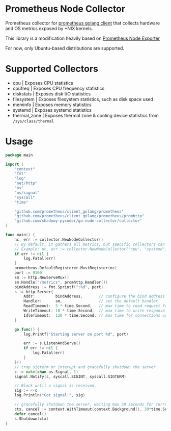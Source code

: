 # Prometheus Node Collector

Prometheus collector for [prometheus golang client](https://github.com/prometheus/client_golang) 
that collects hardware and OS metrics exposed by \*NIX kernels.

This library is a modification heavily based on [Prometheus Node Exporter](https://github.com/prometheus/node_exporter)

For now, only Ubuntu-based distributions are supported.

# Supported Collectors

- cpu | Exposes CPU statistics
- cpufreq | Exposes CPU frequency statistics
- diskstats | Exposes disk I/O statistics
- filesystem | Exposes filesystem statistics, such as disk space used
- meminfo | Exposes memory statistics
- systemd | Exposes systemd statistics
- thermal_zone | Exposes thermal zone & cooling device statistics from `/sys/class/thermal`

# Usage
```go
package main

import (
	"context"
	"fmt"
	"log"
	"net/http"
	"os"
	"os/signal"
	"syscall"
	"time"

	"github.com/prometheus/client_golang/prometheus"
	"github.com/prometheus/client_golang/prometheus/promhttp"
	"github.com/shadowy-pycoder/go-node-collector/collector"
)

func main() {
	nc, err := collector.NewNodeCollector()
	// By default, it gathers all metrics, but specific collectors can be selected 
	// Example: nc, err := collector.NewNodeCollector("cpu", "systemd")
	if err != nil {
		log.Fatal(err)
	}
	prometheus.DefaultRegisterer.MustRegister(nc)
	port := 9100
	sm := http.NewServeMux()
	sm.Handle("/metrics", promhttp.Handler())
	bindAddress := fmt.Sprintf(":%d", port)
	s := http.Server{
		Addr:         bindAddress,       // configure the bind address
		Handler:      sm,                // set the default handler
		ReadTimeout:  5 * time.Second,   // max time to read request from the client
		WriteTimeout: 10 * time.Second,  // max time to write response to the client
		IdleTimeout:  120 * time.Second, // max time for connections using TCP Keep-Alive
	}

	go func() {
		log.Printf("Starting server on port %d", port)

		err := s.ListenAndServe()
		if err != nil {
			log.Fatal(err)
		}
	}()
	// trap sigterm or interupt and gracefully shutdown the server
	c := make(chan os.Signal, 1)
	signal.Notify(c, syscall.SIGINT, syscall.SIGTERM)

	// Block until a signal is received.
	sig := <-c
	log.Println("Got signal:", sig)

	// gracefully shutdown the server, waiting max 30 seconds for current operations to complete
	ctx, cancel := context.WithTimeout(context.Background(), 30*time.Second)
	defer cancel()
	s.Shutdown(ctx)
}
```